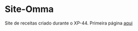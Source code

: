 # Site-Omma
 Site de receitas criado durante o XP-44. Primeira página [aqui](https://muryllohenriq.github.io/Site-Omma/site/index.html)
